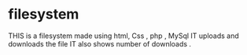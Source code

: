 # filesystem
THIS is a filesystem made using  html, Css , php , MySql
IT uploads and downloads the file 
IT also shows number of downloads .
